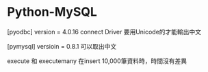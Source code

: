 # Python-MySQL
[pyodbc] version = 4.0.16
connect Driver 要用Unicode的才能輸出中文

[pymysql] versioin = 0.8.1
可以取出中文

execute 和 executemany 在insert 10,000筆資料時，時間沒有差異



